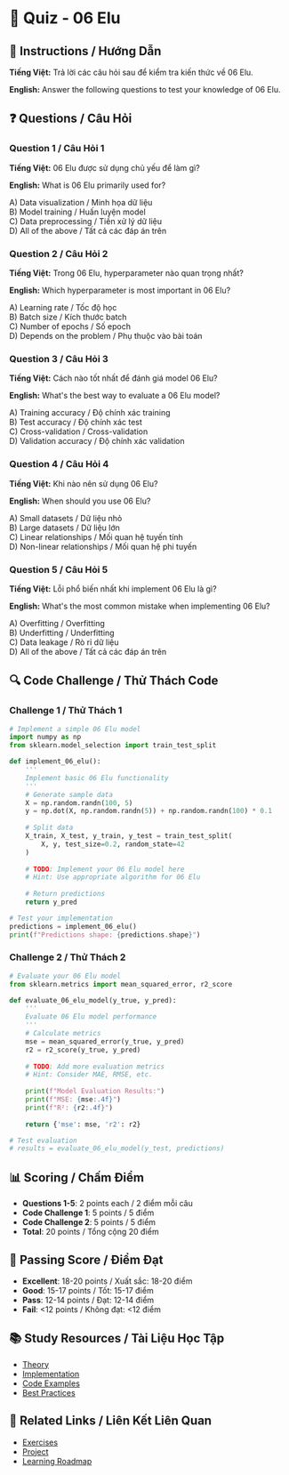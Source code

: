 # 🧠 Quiz - 06 Elu

## 📝 Instructions / Hướng Dẫn

**Tiếng Việt:** Trả lời các câu hỏi sau để kiểm tra kiến thức về 06 Elu.

**English:** Answer the following questions to test your knowledge of 06 Elu.

## ❓ Questions / Câu Hỏi

### Question 1 / Câu Hỏi 1
**Tiếng Việt:** 06 Elu được sử dụng chủ yếu để làm gì?

**English:** What is 06 Elu primarily used for?

A) Data visualization / Minh họa dữ liệu  
B) Model training / Huấn luyện model  
C) Data preprocessing / Tiền xử lý dữ liệu  
D) All of the above / Tất cả các đáp án trên

### Question 2 / Câu Hỏi 2
**Tiếng Việt:** Trong 06 Elu, hyperparameter nào quan trọng nhất?

**English:** Which hyperparameter is most important in 06 Elu?

A) Learning rate / Tốc độ học  
B) Batch size / Kích thước batch  
C) Number of epochs / Số epoch  
D) Depends on the problem / Phụ thuộc vào bài toán

### Question 3 / Câu Hỏi 3
**Tiếng Việt:** Cách nào tốt nhất để đánh giá model 06 Elu?

**English:** What's the best way to evaluate a 06 Elu model?

A) Training accuracy / Độ chính xác training  
B) Test accuracy / Độ chính xác test  
C) Cross-validation / Cross-validation  
D) Validation accuracy / Độ chính xác validation

### Question 4 / Câu Hỏi 4
**Tiếng Việt:** Khi nào nên sử dụng 06 Elu?

**English:** When should you use 06 Elu?

A) Small datasets / Dữ liệu nhỏ  
B) Large datasets / Dữ liệu lớn  
C) Linear relationships / Mối quan hệ tuyến tính  
D) Non-linear relationships / Mối quan hệ phi tuyến

### Question 5 / Câu Hỏi 5
**Tiếng Việt:** Lỗi phổ biến nhất khi implement 06 Elu là gì?

**English:** What's the most common mistake when implementing 06 Elu?

A) Overfitting / Overfitting  
B) Underfitting / Underfitting  
C) Data leakage / Rò rỉ dữ liệu  
D) All of the above / Tất cả các đáp án trên

## 🔍 Code Challenge / Thử Thách Code

### Challenge 1 / Thử Thách 1
```python
# Implement a simple 06 Elu model
import numpy as np
from sklearn.model_selection import train_test_split

def implement_06_elu():
    '''
    Implement basic 06 Elu functionality
    '''
    # Generate sample data
    X = np.random.randn(100, 5)
    y = np.dot(X, np.random.randn(5)) + np.random.randn(100) * 0.1
    
    # Split data
    X_train, X_test, y_train, y_test = train_test_split(
        X, y, test_size=0.2, random_state=42
    )
    
    # TODO: Implement your 06 Elu model here
    # Hint: Use appropriate algorithm for 06 Elu
    
    # Return predictions
    return y_pred

# Test your implementation
predictions = implement_06_elu()
print(f"Predictions shape: {predictions.shape}")
```

### Challenge 2 / Thử Thách 2
```python
# Evaluate your 06 Elu model
from sklearn.metrics import mean_squared_error, r2_score

def evaluate_06_elu_model(y_true, y_pred):
    '''
    Evaluate 06 Elu model performance
    '''
    # Calculate metrics
    mse = mean_squared_error(y_true, y_pred)
    r2 = r2_score(y_true, y_pred)
    
    # TODO: Add more evaluation metrics
    # Hint: Consider MAE, RMSE, etc.
    
    print(f"Model Evaluation Results:")
    print(f"MSE: {mse:.4f}")
    print(f"R²: {r2:.4f}")
    
    return {'mse': mse, 'r2': r2}

# Test evaluation
# results = evaluate_06_elu_model(y_test, predictions)
```

## 📊 Scoring / Chấm Điểm

- **Questions 1-5**: 2 points each / 2 điểm mỗi câu
- **Code Challenge 1**: 5 points / 5 điểm
- **Code Challenge 2**: 5 points / 5 điểm
- **Total**: 20 points / Tổng cộng 20 điểm

## 🎯 Passing Score / Điểm Đạt

- **Excellent**: 18-20 points / Xuất sắc: 18-20 điểm
- **Good**: 15-17 points / Tốt: 15-17 điểm  
- **Pass**: 12-14 points / Đạt: 12-14 điểm
- **Fail**: <12 points / Không đạt: <12 điểm

## 📚 Study Resources / Tài Liệu Học Tập

- [Theory](./THEORY_06_elu.md)
- [Implementation](./IMPLEMENTATION_06_elu.md)
- [Code Examples](./CODE_EXAMPLES_06_elu.md)
- [Best Practices](./BEST_PRACTICES_06_elu.md)

## 🔗 Related Links / Liên Kết Liên Quan

- [Exercises](./EXERCISES_06_elu.md)
- [Project](./PROJECT_06_elu.md)
- [Learning Roadmap](./LEARNING_ROADMAP_06_elu.md)
